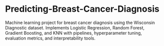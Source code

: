 # Predicting-Breast-Cancer-Diagnosis
Machine learning project for breast cancer diagnosis using the Wisconsin Diagnostic dataset. Implements Logistic Regression, Random Forest, Gradient Boosting, and KNN with pipelines, hyperparameter tuning, evaluation metrics, and interpretability tools.
